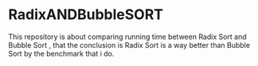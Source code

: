 # RadixANDBubbleSORT
 
This repository is about comparing running time between Radix Sort and Bubble Sort , that the conclusion is Radix Sort is a way better than Bubble Sort by the benchmark that i do.

